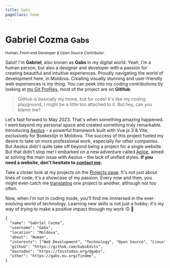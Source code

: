 ```yaml
---
title: Gabs
pageClass: home
---
```


# Gabriel Cozma <small>Gabs</small>

<small>Human, Front-end Developer & Open Source Contributor.</small>

Salut! I'm **Gabriel**, also known as **Gabs** in my digital world. Yeah, I'm a human person, but also a designer and developer with a passion for creating beautiful and intuitive experiences. Proudly navigating the world of development here, in Moldova. Creating visually stunning and user-friendly web experiences is my thing. You can peek into my coding contributions by looking at [my Git Profiles](/findme#contributions), most of the project are on **GitHub**.

> GitHub is basically my home, but for code! It's like my coding playground, I might be a little too attached to it. But hey, can you blame me?

Let's fast forward to May 2023. That's when something amazing happened. I went beyond my personal space and created something truly remarkable. Introducing [Aeolus](https://gabs.eu.org/aeolus) – a powerful framework built with Vue.js 3 & Vite, exclusively for Boekestijn in Moldova. The success of this project fueled my desire to take on more professional work, especially for other companies. But Aeolus didn't quite take off beyond being a project for a single website. But that didn't stop me! I embarked on a new adventure called [Aploe](https://aploe.gxbs.me), aimed at solving the main issue with Aeolus – the lack of unified styles. **If you need a website, don't hesitate to [contact me](/findme).**

Take a closer look at my projects on the [Projects page](/projects). It's not just about lines of code; it's a showcase of my passion. Every now and then, you might even catch me [translating](/projects) one project to another, although not too often.

Now, when I'm not in coding mode, you'll find me immersed in the ever-evolving world of technology. Learning new skills is not just a hobby; it's my way of trying to make a positive impact through my work \:D :rocket:

<Crt>

```txt
{
  "name": "Gabriel Cozma",
  "username": "Gabs",
  "location": "Moldova",
  "about": "Human",
  "interests": ["Web Development", "Technology", "Open Source", "Linux"],
  "github": "https://github.com/GabsEdits",
  "mastodon": "https://fosstodon.org/@gabs",
  "other": "https://gabs.eu.org/findme",
}
```

</Crt>

<div id="statuscafe"><div id="statuscafe-username"></div><div id="statuscafe-content"></div></div>

<script setup>
import Crt from './.vitepress/theme/Crt.vue';
import { onMounted } from 'vue';

onMounted(() => {
    const script = document.createElement('script');
    script.src = 'https://status.cafe/current-status.js?name=gabs';
    script.defer = true;
    document.body.appendChild(script);
});
</script>
